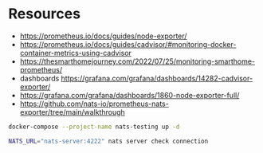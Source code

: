 # Resources

- https://prometheus.io/docs/guides/node-exporter/
- https://prometheus.io/docs/guides/cadvisor/#monitoring-docker-container-metrics-using-cadvisor
- https://thesmarthomejourney.com/2022/07/25/monitoring-smarthome-prometheus/
- dashboards https://grafana.com/grafana/dashboards/14282-cadvisor-exporter/
- https://grafana.com/grafana/dashboards/1860-node-exporter-full/
- https://github.com/nats-io/prometheus-nats-exporter/tree/main/walkthrough

```sh
docker-compose --project-name nats-testing up -d

NATS_URL="nats-server:4222" nats server check connection
```

